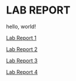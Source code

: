 # LAB REPORT
hello, world!

[Lab Report 1](https://oasisalex.github.io/cse15l-lab-reports/lab_report_week0.html)

[Lab Report 2](https://oasisalex.github.io/cse15l-lab-reports/lab_report_week1.html)

[Lab Report 3](https://oasisalex.github.io/cse15l-lab-reports/lab_report_week3.html)

[Lab Report 4](https://oasisalex.github.io/cse15l-lab-reports/lab_report_week5.html)